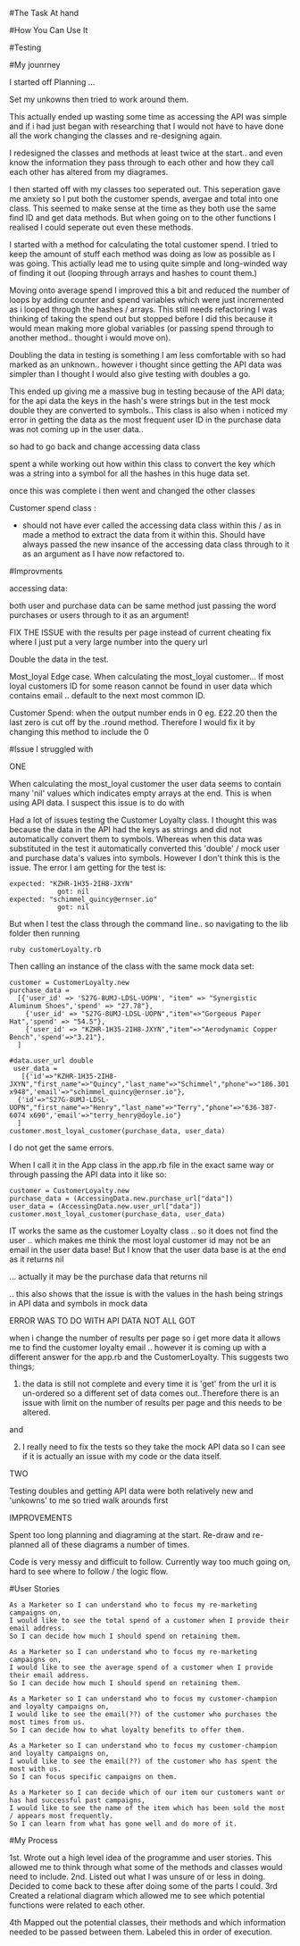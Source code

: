#The Task At hand



#How You Can Use It

#Testing

#My jounrney

I started off Planning ...

Set my unkowns then tried to work around them.

This actually ended up wasting some time as accessing the API was simple and if i had just began with researching that I would not have to have done all the work changing the classes and re-designing again.

I redesigned the classes and methods at least twice at the start.. and even know the information they pass through to each other and how they call each other has altered from my diagrames.

I then started off with my classes too seperated out. This seperation gave me anxiety so I put both the customer spends, avergae and total into one class.
This seemed to make sense at the time as they both use the same find ID and get data methods. But when going on to the other functions I realised I could seperate out even these methods.

I started with a method for calculating the total customer spend. I tried to keep the amount of stuff each method was doing as low as possible as I was going. This actially lead me to using quite simple and long-winded way of finding it out (looping through arrays and hashes to count them.)

Moving onto average spend I improved this a bit and reduced the number of loops by adding counter and spend variables which were just incremented as i looped through the hashes / arrays. This still needs refactoring I was thinking of taking the spend out but stopped before I did this because it would mean making more global variables (or passing spend through to another method.. thought i would move on).

Doubling the data in testing is something I am less comfortable with so had marked as an unknown.. however i thought since getting the API data was simpler than I thought I would also give testing with doubles a go.


This ended up giving me a massive bug in testing because of the API data; for the api data the keys in the hash's were strings but in the test mock double they are converted to symbols.. This class is also when i noticed my error in getting the data as the most frequent user ID in the purchase data was not coming up in the user data..

so had to go back and change accessing data class


spent a while working out how within this class to convert the key which was a string into a symbol for all the hashes in this huge data set.

once this was complete i then went and changed the other classes

Customer spend class :

- should not have ever called the accessing data class within this / as in made a method to extract the data from it within this. Should have always passed the new insance of the accessing data class through to it as an argument as I have now refactored to.


#Improvments


accessing data:

both user and purchase data can be same method just passing the word purchases or users through to it as an argument!

FIX THE ISSUE with the results per page instead of current cheating fix where I just put a very large number into the query url

Double the data in the test.

Most_loyal
Edge case.
When calculating the most_loyal customer... If most loyal customers ID for some reason cannot be found in user data which contains email .. default to the next most common ID.

Customer Spend:
when the output number ends in 0 eg. £22.20 then the last zero is cut off by the .round method. Therefore I would fix it by changing this method to include the 0






#Issue I struggled with

ONE

When calculating the most_loyal customer the user data seems to contain many 'nil' values which indicates empty arrays at the end. This is when using API data. I suspect this issue is to do with

Had a lot of issues testing the Customer Loyalty class.
I thought this was because the data in the API had the keys as strings and did not automatically convert them to symbols. Whereas when this data was substituted in the test it automatically converted this 'double' / mock user and purchase data's values into symbols.
However I don't think this is the issue. The error I am getting for the test is:

````
expected: "KZHR-1H35-2IH8-JXYN"
            got: nil
expected: "schimmel_quincy@ernser.io"
            got: nil
````

But when I test the class through the command line.. so navigating to the lib folder then running

````
ruby customerLoyalty.rb

````

Then calling an instance of the class with the same mock data set:

````
customer = CustomerLoyalty.new
purchase_data =
  [{'user_id' => 'S27G-8UMJ-LDSL-UOPN', "item" => "Synergistic Aluminum Shoes",'spend' => "27.78"},
    {'user_id' => "S27G-8UMJ-LDSL-UOPN","item"=>"Gorgeous Paper Hat",'spend' => "54.5"},
    {'user_id' => "KZHR-1H35-2IH8-JXYN","item"=>"Aerodynamic Copper Bench",'spend'=>"3.21"},
  ]

#data.user_url double
 user_data =
   [{'id'=>"KZHR-1H35-2IH8-JXYN","first_name"=>"Quincy","last_name"=>"Schimmel","phone"=>"186.301.6921 x948",'email'=>"schimmel_quincy@ernser.io"},
  {'id'=>"S27G-8UMJ-LDSL-UOPN","first_name"=>"Henry","last_name"=>"Terry","phone"=>"636-387-6074 x690",'email'=>"terry_henry@doyle.io"}
  ]
customer.most_loyal_customer(purchase_data, user_data)

````

I do not get the same errors.

When I call it in the App class in the app.rb file in the exact same way or through passing the API data into it like so:

```
customer = CustomerLoyalty.new
purchase_data = (AccessingData.new.purchase_url["data"])
user_data = (AccessingData.new.user_url["data"])
customer.most_loyal_customer(purchase_data, user_data)

```
IT works the same as the customer Loyalty class .. so it does not find the user .. which makes me think the most loyal customer id may not be an email in the user data base! But I know that the user data base is at the end as it returns nil

... actually it may be the purchase data that returns nil


.. this also shows that the issue is with the values in the hash being strings in API data and symbols in mock data



ERROR WAS TO DO WITH API DATA NOT ALL GOT




when i change the number of results per page so i get more data it allows me to find the customer loyalty email .. however it is coming up with a different answer for the app.rb and the CustomerLoyalty. This suggests two things;

1. the data is still not complete and every time it is 'get' from the url it is un-ordered so a different set of data comes out..Therefore there is an issue with limit on the number of results per page and this needs to be altered.

and

2. I really need to fix the tests so they take the mock API data so I can see if it is actually an issue with my code or the data itself.



TWO

Testing doubles and getting API data were both relatively new and 'unkowns' to me so tried walk arounds first




IMPROVEMENTS

Spent too long planning and diagraming at the start. Re-draw and re-planned all of these diagrams a number of times.


Code is very messy and difficult to follow. Currently way too much going on, hard to see where to follow / the logic flow.

<!--
When I change it to include the data mocks I still get an error:



````
wrong number of arguments (given 1, expected 0)
````


 -->



#User Stories

````
As a Marketer so I can understand who to focus my re-marketing campaigns on,
I would like to see the total spend of a customer when I provide their email address.
So I can decide how much I should spend on retaining them.

As a Marketer so I can understand who to focus my re-marketing campaigns on,
I would like to see the average spend of a customer when I provide their email address.
So I can decide how much I should spend on retaining them.

````

````
As a Marketer so I can understand who to focus my customer-champion and loyalty campaigns on,
I would like to see the email(??) of the customer who purchases the most times from us.
So I can decide how to what loyalty benefits to offer them.

As a Marketer so I can understand who to focus my customer-champion and loyalty campaigns on,
I would like to see the email(??) of the customer who has spent the most with us.
So I can focus specific campaigns on them.

````

````
As a Marketer so I can decide which of our item our customers want or has had successful past campaigns,
I would like to see the name of the item which has been sold the most / appears most frequently.
So I can learn from what has gone well and do more of it.

````




#My Process

1st.   Wrote out a high level idea of the programme and user stories. This allowed me to think through what some of the methods and classes would need to include.
2nd.   Listed out what I was unsure of or less in doing. Decided to come back to these after doing some of the parts I could.
3rd    Created a relational diagram which allowed me to see which potential functions were related to each other.

4th    Mapped out the potential classes, their methods and which information needed to be passed between them. Labeled this in order of execution.
